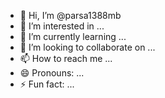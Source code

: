 - 👋 Hi, I’m @parsa1388mb
- 👀 I’m interested in ...
- 🌱 I’m currently learning ...
- 💞️ I’m looking to collaborate on ...
- 📫 How to reach me ...
- 😄 Pronouns: ...
- ⚡ Fun fact: ...

<!---
parsa1388mb/parsa1388mb is a ✨ special ✨ repository because its `README.md` (this file) appears on your GitHub profile.
You can click the Preview link to take a look at your changes.
--->
